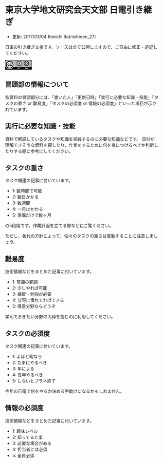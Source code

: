 # 東京大学地文研究会天文部 日電引き継ぎ
- 更新: 2017/03/04 Kenichi Ito(nichiden_27)

日電の引き継ぎ文書です。ソースは全て公開しますので、ご自由に修正・追記してください。

![Creative Commons Attribution-ShareAlike 3.0 Unported License](_media/88x31.png)

## 冒頭部の情報について
各資料の冒頭部分には、「書いた人」「更新日時」「実行に必要な知識・技能」「タスクの重さ or 難易度」「タスクの必須度 or 情報の必須度」といった項目が示されています。

## 実行に必要な知識・技能
資料で解説しているタスクや知識を実践するのに必要な知識などです。
自分が理解できそうな資料を探したり、作業をするために何を身につけるべきか判断したりする際に参考にしてください。

## タスクの重さ
タスク関連の記事に付いています。

- 1: 数時間で可能
- 2: 数日かかる
- 3: 数週間
- 4: 一月はかかる
- 5: 準備だけで数ヶ月

の5段階です。作業計画を立てる際などにご覧ください。

ただし、各代の方針によって、個々のタスクの重さは変動することに注意しましょう。

## 難易度
技術情報などをまとめた記事に付いています。

- 1: 常識の範囲
- 2: 少しやれば可能
- 3: 練習・勉強が必要
- 4: 分野に慣れてればできる
- 5: 得意分野ならどうぞ

学んでおきたい分野の大枠を掴むのに利用してください。

## タスクの必須度
タスク関連の記事に付いています。

- 1: よほど暇なら
- 2: たまにやるべき
- 3: 年による
- 4: 毎年やるべき
- 5: しないとプラネ終了

今年の日電で何をやるか決める手助けになるかもしれません。

## 情報の必須度
技術情報などをまとめた記事に付いています。

- 1: 趣味レベル
- 2: 知ってると楽
- 3: 必要な場合がある
- 4: 担当者には必須
- 5: 全員必須
